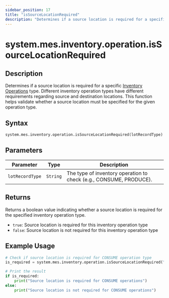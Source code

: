 ```yaml
---
sidebar_position: 17
title: "isSourceLocationRequired"
description: "Determines if a source location is required for a specific inventory operation type."
---
```


# system.mes.inventory.operation.isSourceLocationRequired

## Description

Determines if a source location is required for a specific [Inventory Operations](../../data-model/inventory-model/inventory-operation) type. Different inventory operation types have different requirements regarding source and destination locations. This function helps validate whether a source location must be specified for the given operation type.

## Syntax

```python
system.mes.inventory.operation.isSourceLocationRequired(lotRecordType)
```

## Parameters

| Parameter       | Type     | Description                                                        |
| --------------- | -------- | ------------------------------------------------------------------ |
| `lotRecordType` | `String` | The type of inventory operation to check (e.g., CONSUME, PRODUCE). |

## Returns

Returns a boolean value indicating whether a source location is required for the specified inventory operation type.
- `true`: Source location is required for this inventory operation type
- `false`: Source location is not required for this inventory operation type

## Example Usage

```python
# Check if source location is required for CONSUME operation type
is_required = system.mes.inventory.operation.isSourceLocationRequired("CONSUME")

# Print the result
if is_required:
    print("Source location is required for CONSUME operations")
else:
    print("Source location is not required for CONSUME operations")
```
